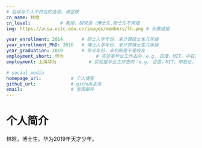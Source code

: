 ```yaml
---
# 后续与个人不符合的选项，请空缺
cn_name: 林晗
cn_level:           # 教授，研究员（博士生,硕士生不用填
img: https://acsa.ustc.edu.cn/images/members/lh.png # 头像链接

year_enrollment: 2014       # 硕士入学年份，来计算硕士生几年级
year_enrollment_PhD: 2016   # 博士入学年份，来计算博士生几年级
year_graduation: 2019       # 毕业年份，来判断是不是校友
employment_short: 华为            # 实验室毕业工作去向：e.g. 百度，MIT，中石化，公务员
employment: 上海华为            # 实验室毕业工作去向：e.g. 百度，MIT，中石化，公务员

# social media
homepage_url:           # 个人博客
github_url:             # github主页
email:                  # 常用邮件
---
```


# 个人简介

林晗，博士生。华为2019年天才少年。

